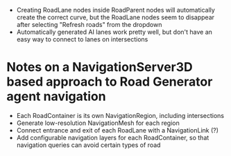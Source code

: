 - Creating RoadLane nodes inside RoadParent nodes will automatically create the correct curve, but the RoadLane nodes seem to disappear after selecting "Refresh roads" from the dropdown
- Automatically generated AI lanes work pretty well, but don't have an easy way to connect to lanes on intersections

# Notes on a NavigationServer3D based approach to Road Generator agent navigation

- Each RoadContainer is its own NavigationRegion, including intersections
- Generate low-resolution NavigationMesh for each region
- Connect entrance and exit of each RoadLane with a NavigationLink (?)
- Add configurable navigation layers for each RoadContainer, so that navigation queries can avoid certain types of road